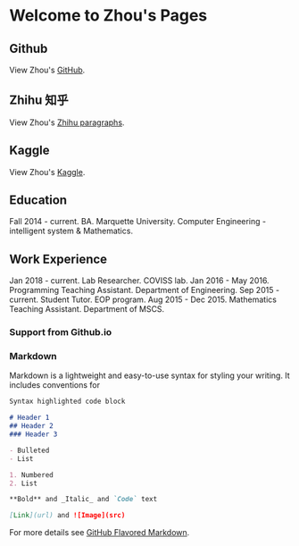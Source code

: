 # Welcome to Zhou's Pages

## Github
View Zhou's [GitHub](https://github.com/zhou-1).

## Zhihu 知乎
View Zhou's [Zhihu paragraphs](https://www.zhihu.com/people/zhou-65-48/posts).

## Kaggle
View Zhou's [Kaggle](https://www.kaggle.com/dragonpolice).

## Education
Fall 2014 - current. BA. Marquette University. Computer Engineering - intelligent system & Mathematics.

## Work Experience
Jan 2018 - current. Lab Researcher. COVISS lab.
Jan 2016 - May 2016. Programming Teaching Assistant. Department of Engineering.
Sep 2015 - current. Student Tutor. EOP program. 
Aug 2015 - Dec 2015. Mathematics Teaching Assistant. Department of MSCS.

### Support from Github.io
### Markdown

Markdown is a lightweight and easy-to-use syntax for styling your writing. It includes conventions for

```markdown
Syntax highlighted code block

# Header 1
## Header 2
### Header 3

- Bulleted
- List

1. Numbered
2. List

**Bold** and _Italic_ and `Code` text

[Link](url) and ![Image](src)
```

For more details see [GitHub Flavored Markdown](https://guides.github.com/features/mastering-markdown/).
